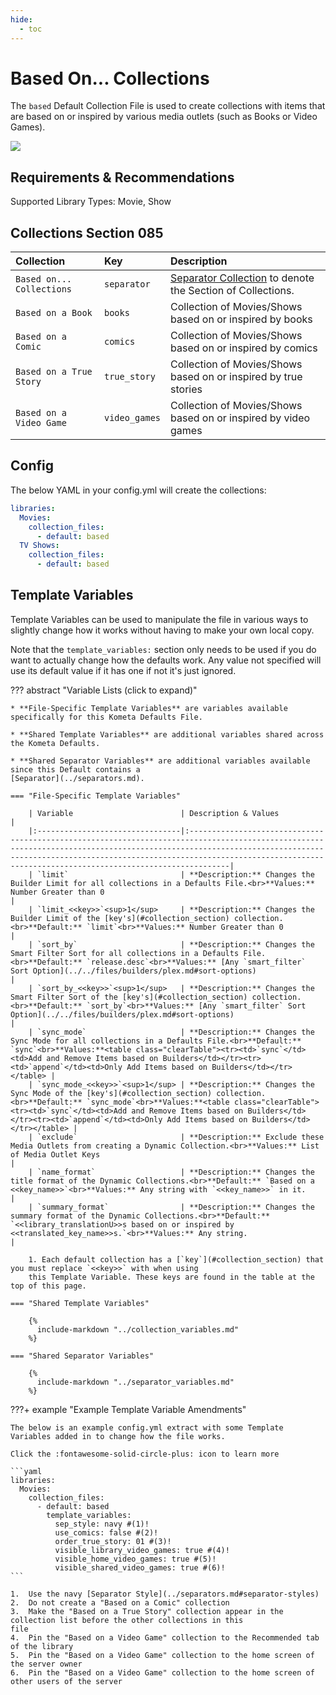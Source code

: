 ```yaml
---
hide:
  - toc
---
```

# Based On... Collections

The `based` Default Collection File is used to create collections with items that are based on or inspired by various 
media outlets (such as Books or Video Games).

![](../images/based.png)

## Requirements & Recommendations

Supported Library Types: Movie, Show

## <a id="collection_section"></a>Collections Section 085

| Collection                 | Key           | Description                                                                    |
|:---------------------------|:--------------|:-------------------------------------------------------------------------------|
| `Based on...  Collections` | `separator`   | [Separator Collection](../separators.md) to denote the Section of Collections. |
| `Based on a Book`          | `books`       | Collection of Movies/Shows based on or inspired by books                       |
| `Based on a Comic`         | `comics`      | Collection of Movies/Shows based on or inspired by comics                      |
| `Based on a True Story`    | `true_story`  | Collection of Movies/Shows based on or inspired by true stories                |
| `Based on a Video Game`    | `video_games` | Collection of Movies/Shows based on or inspired by video games                 |

## Config

The below YAML in your config.yml will create the collections:

```yaml
libraries:
  Movies:
    collection_files:
      - default: based
  TV Shows:
    collection_files:
      - default: based
```

## Template Variables

Template Variables can be used to manipulate the file in various ways to slightly change how it works without having to 
make your own local copy.

Note that the `template_variables:` section only needs to be used if you do want to actually change how the defaults 
work. Any value not specified will use its default value if it has one if not it's just ignored.

??? abstract "Variable Lists (click to expand)"

    * **File-Specific Template Variables** are variables available specifically for this Kometa Defaults File.

    * **Shared Template Variables** are additional variables shared across the Kometa Defaults.

    * **Shared Separator Variables** are additional variables available since this Default contains a 
    [Separator](../separators.md).

    === "File-Specific Template Variables"

        | Variable                        | Description & Values                                                                                                                                                                                                                                                                             |
        |:--------------------------------|:-------------------------------------------------------------------------------------------------------------------------------------------------------------------------------------------------------------------------------------------------------------------------------------------------|
        | `limit`                         | **Description:** Changes the Builder Limit for all collections in a Defaults File.<br>**Values:** Number Greater than 0                                                                                                                                                                          |
        | `limit_<<key>>`<sup>1</sup>     | **Description:** Changes the Builder Limit of the [key's](#collection_section) collection.<br>**Default:** `limit`<br>**Values:** Number Greater than 0                                                                                                                                                       |
        | `sort_by`                       | **Description:** Changes the Smart Filter Sort for all collections in a Defaults File.<br>**Default:** `release.desc`<br>**Values:** [Any `smart_filter` Sort Option](../../files/builders/plex.md#sort-options)                                                                                |
        | `sort_by_<<key>>`<sup>1</sup>   | **Description:** Changes the Smart Filter Sort of the [key's](#collection_section) collection.<br>**Default:** `sort_by`<br>**Values:** [Any `smart_filter` Sort Option](../../files/builders/plex.md#sort-options)                                                                                          |
        | `sync_mode`                     | **Description:** Changes the Sync Mode for all collections in a Defaults File.<br>**Default:** `sync`<br>**Values:**<table class="clearTable"><tr><td>`sync`</td><td>Add and Remove Items based on Builders</td></tr><tr><td>`append`</td><td>Only Add Items based on Builders</td></tr></table> |
        | `sync_mode_<<key>>`<sup>1</sup> | **Description:** Changes the Sync Mode of the [key's](#collection_section) collection.<br>**Default:** `sync_mode`<br>**Values:**<table class="clearTable"><tr><td>`sync`</td><td>Add and Remove Items based on Builders</td></tr><tr><td>`append`</td><td>Only Add Items based on Builders</td></tr></table> |
        | `exclude`                       | **Description:** Exclude these Media Outlets from creating a Dynamic Collection.<br>**Values:** List of Media Outlet Keys                                                                                                                                                                        |
        | `name_format`                   | **Description:** Changes the title format of the Dynamic Collections.<br>**Default:** `Based on a <<key_name>>`<br>**Values:** Any string with `<<key_name>>` in it.                                                                                                                             |
        | `summary_format`                | **Description:** Changes the summary format of the Dynamic Collections.<br>**Default:** `<<library_translationU>>s based on or inspired by <<translated_key_name>>s.`<br>**Values:** Any string.                                                                                                 |

        1. Each default collection has a [`key`](#collection_section) that you must replace `<<key>>` with when using 
        this Template Variable. These keys are found in the table at the top of this page.
    
    === "Shared Template Variables"

        {%
          include-markdown "../collection_variables.md"
        %}
    
    === "Shared Separator Variables"

        {%
          include-markdown "../separator_variables.md"
        %}

???+ example "Example Template Variable Amendments"

    The below is an example config.yml extract with some Template Variables added in to change how the file works.

    Click the :fontawesome-solid-circle-plus: icon to learn more
    
    ```yaml
    libraries:
      Movies:
        collection_files:
          - default: based
            template_variables:
              sep_style: navy #(1)!
              use_comics: false #(2)!
              order_true_story: 01 #(3)!
              visible_library_video_games: true #(4)!
              visible_home_video_games: true #(5)!
              visible_shared_video_games: true #(6)!
    ```

    1.  Use the navy [Separator Style](../separators.md#separator-styles)
    2.  Do not create a "Based on a Comic" collection
    3.  Make the "Based on a True Story" collection appear in the collection list before the other collections in this 
    file
    4.  Pin the "Based on a Video Game" collection to the Recommended tab of the library
    5.  Pin the "Based on a Video Game" collection to the home screen of the server owner
    6.  Pin the "Based on a Video Game" collection to the home screen of other users of the server
